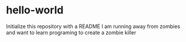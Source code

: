 # hello-world
Initialize this repository with a README
I am running away from zombies and want to learn programing to create a zombie killer
